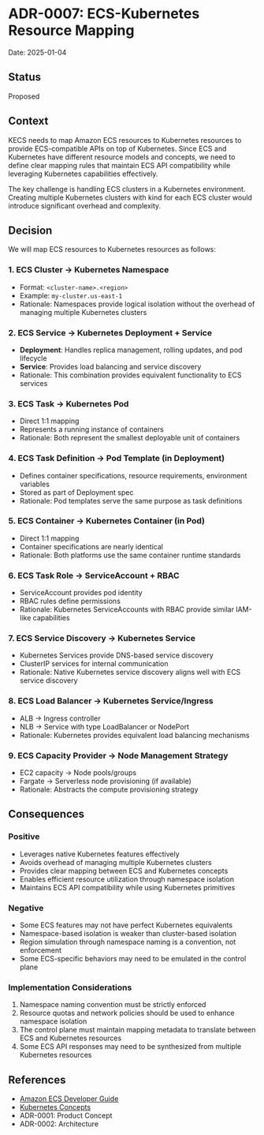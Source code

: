 # ADR-0007: ECS-Kubernetes Resource Mapping

Date: 2025-01-04

## Status
Proposed

## Context
KECS needs to map Amazon ECS resources to Kubernetes resources to provide ECS-compatible APIs on top of Kubernetes. Since ECS and Kubernetes have different resource models and concepts, we need to define clear mapping rules that maintain ECS API compatibility while leveraging Kubernetes capabilities effectively.

The key challenge is handling ECS clusters in a Kubernetes environment. Creating multiple Kubernetes clusters with kind for each ECS cluster would introduce significant overhead and complexity.

## Decision
We will map ECS resources to Kubernetes resources as follows:

### 1. ECS Cluster → Kubernetes Namespace
- Format: `<cluster-name>.<region>`
- Example: `my-cluster.us-east-1`
- Rationale: Namespaces provide logical isolation without the overhead of managing multiple Kubernetes clusters

### 2. ECS Service → Kubernetes Deployment + Service
- **Deployment**: Handles replica management, rolling updates, and pod lifecycle
- **Service**: Provides load balancing and service discovery
- Rationale: This combination provides equivalent functionality to ECS services

### 3. ECS Task → Kubernetes Pod
- Direct 1:1 mapping
- Represents a running instance of containers
- Rationale: Both represent the smallest deployable unit of containers

### 4. ECS Task Definition → Pod Template (in Deployment)
- Defines container specifications, resource requirements, environment variables
- Stored as part of Deployment spec
- Rationale: Pod templates serve the same purpose as task definitions

### 5. ECS Container → Kubernetes Container (in Pod)
- Direct 1:1 mapping
- Container specifications are nearly identical
- Rationale: Both platforms use the same container runtime standards

### 6. ECS Task Role → ServiceAccount + RBAC
- ServiceAccount provides pod identity
- RBAC rules define permissions
- Rationale: Kubernetes ServiceAccounts with RBAC provide similar IAM-like capabilities

### 7. ECS Service Discovery → Kubernetes Service
- Kubernetes Services provide DNS-based service discovery
- ClusterIP services for internal communication
- Rationale: Native Kubernetes service discovery aligns well with ECS service discovery

### 8. ECS Load Balancer → Kubernetes Service/Ingress
- ALB → Ingress controller
- NLB → Service with type LoadBalancer or NodePort
- Rationale: Kubernetes provides equivalent load balancing mechanisms

### 9. ECS Capacity Provider → Node Management Strategy
- EC2 capacity → Node pools/groups
- Fargate → Serverless node provisioning (if available)
- Rationale: Abstracts the compute provisioning strategy

## Consequences

### Positive
- Leverages native Kubernetes features effectively
- Avoids overhead of managing multiple Kubernetes clusters
- Provides clear mapping between ECS and Kubernetes concepts
- Enables efficient resource utilization through namespace isolation
- Maintains ECS API compatibility while using Kubernetes primitives

### Negative
- Some ECS features may not have perfect Kubernetes equivalents
- Namespace-based isolation is weaker than cluster-based isolation
- Region simulation through namespace naming is a convention, not enforcement
- Some ECS-specific behaviors may need to be emulated in the control plane

### Implementation Considerations
1. Namespace naming convention must be strictly enforced
2. Resource quotas and network policies should be used to enhance namespace isolation
3. The control plane must maintain mapping metadata to translate between ECS and Kubernetes resources
4. Some ECS API responses may need to be synthesized from multiple Kubernetes resources

## References
- [Amazon ECS Developer Guide](https://docs.aws.amazon.com/AmazonECS/latest/developerguide/)
- [Kubernetes Concepts](https://kubernetes.io/docs/concepts/)
- ADR-0001: Product Concept
- ADR-0002: Architecture